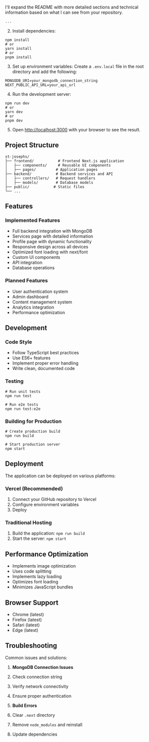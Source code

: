 I'll expand the README with more detailed sections and technical information based on what I can see from your repository.

```markdown project="st-josephs" file="README.md"
...
```

2. Install dependencies:

```shellscript
npm install
# or
yarn install
# or
pnpm install
```


3. Set up environment variables:
Create a `.env.local` file in the root directory and add the following:

```plaintext
MONGODB_URI=your_mongodb_connection_string
NEXT_PUBLIC_API_URL=your_api_url
```

4. Run the development server:

```shellscript
npm run dev
# or
yarn dev
# or
pnpm dev
```


5. Open [http://localhost:3000](http://localhost:3000) with your browser to see the result.


## Project Structure

```plaintext
st-josephs/
├── frontend/           # Frontend Next.js application
│   ├── components/     # Reusable UI components
│   ├── pages/         # Application pages
├── backend/           # Backend services and API
│   ├── controllers/   # Request handlers
│   ├── models/        # Database models
├── public/           # Static files
└── ...
```

## Features

### Implemented Features

- Full backend integration with MongoDB
- Services page with detailed information
- Profile page with dynamic functionality
- Responsive design across all devices
- Optimized font loading with next/font
- Custom UI components
- API integration
- Database operations


### Planned Features

- User authentication system
- Admin dashboard
- Content management system
- Analytics integration
- Performance optimization


## Development

### Code Style

- Follow TypeScript best practices
- Use ES6+ features
- Implement proper error handling
- Write clean, documented code


### Testing

```shellscript
# Run unit tests
npm run test

# Run e2e tests
npm run test:e2e
```

### Building for Production

```shellscript
# Create production build
npm run build

# Start production server
npm start
```

## Deployment

The application can be deployed on various platforms:

### Vercel (Recommended)

1. Connect your GitHub repository to Vercel
2. Configure environment variables
3. Deploy


### Traditional Hosting

1. Build the application: `npm run build`
2. Start the server: `npm start`


## Performance Optimization

- Implements image optimization
- Uses code splitting
- Implements lazy loading
- Optimizes font loading
- Minimizes JavaScript bundles


## Browser Support

- Chrome (latest)
- Firefox (latest)
- Safari (latest)
- Edge (latest)


## Troubleshooting

Common issues and solutions:

1. **MongoDB Connection Issues**

1. Check connection string
2. Verify network connectivity
3. Ensure proper authentication



2. **Build Errors**

1. Clear `.next` directory
2. Remove `node_modules` and reinstall
3. Update dependencies
